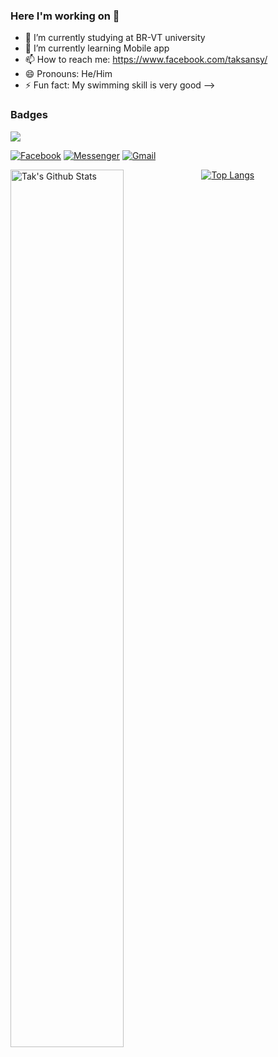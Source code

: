 ### Here I'm working on 👋



- 🔭 I’m currently studying at BR-VT university
- 🌱 I’m currently learning Mobile app
- 📫 How to reach me: https://www.facebook.com/taksansy/
- 😄 Pronouns: He/Him
- ⚡ Fun fact: My swimming skill is very good
-->
### Badges <!-- learn below section from username=esin -->
<!-- count from Mar 21, 2022 -->
![](https://komarev.com/ghpvc/?username=Taksansy)

[![Facebook](https://img.shields.io/badge/Facebook-1877F2?style=for-the-badge&logo=facebook&logoColor=white)](https://www.facebook.com/taksanzu)
[![Messenger](https://img.shields.io/badge/Messenger-fedcba?style=for-the-badge&logo=messenger&logoColor=black)](https://m.me/taksanzu)
[![Gmail](https://img.shields.io/badge/Gmail-D14836?style=for-the-badge&logo=gmail&logoColor=white)](mailto:tak.sanzundev@gmail.com)

<!-- learn below section from username=palakshivlani-11 -->
<img align="left" src="https://github-readme-stats.vercel.app/api?username=Taksansy" alt="Tak's Github Stats" width="60%">

<!-- learn below section from username=langhuihui -->
[![Top Langs](https://github-readme-stats.vercel.app/api/top-langs/?username=Taksansy)](https://github.com/anuraghazra/github-readme-stats)
